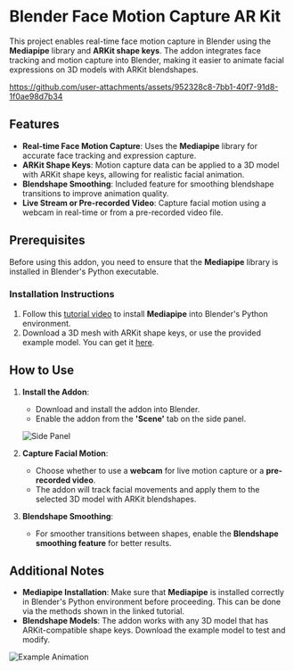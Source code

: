 # Blender Face Motion Capture AR Kit

This project enables real-time face motion capture in Blender using the **Mediapipe** library and **ARKit shape keys**. The addon integrates face tracking and motion capture into Blender, making it easier to animate facial expressions on 3D models with ARKit blendshapes.

https://github.com/user-attachments/assets/952328c8-7bb1-40f7-91d8-1f0ae98d7b34
## Features
- **Real-time Face Motion Capture**: Uses the **Mediapipe** library for accurate face tracking and expression capture.
- **ARKit Shape Keys**: Motion capture data can be applied to a 3D model with ARKit shape keys, allowing for realistic facial animation.
- **Blendshape Smoothing**: Included feature for smoothing blendshape transitions to improve animation quality.
- **Live Stream or Pre-recorded Video**: Capture facial motion using a webcam in real-time or from a pre-recorded video file.

## Prerequisites

Before using this addon, you need to ensure that the **Mediapipe** library is installed in Blender's Python executable. 

### Installation Instructions
1. Follow this [tutorial video](https://www.youtube.com/watch?v=k1gCIezKA8E) to install **Mediapipe** into Blender's Python environment.
2. Download a 3D mesh with ARKit shape keys, or use the provided example model. You can get it [here](https://github.com/user-attachments/assets/3998f09d-0c24-4bbf-9dcd-e7f22dff8724).

## How to Use

1. **Install the Addon**: 
   - Download and install the addon into Blender.
   - Enable the addon from the **'Scene'** tab on the side panel.
   
   ![Side Panel](https://github.com/user-attachments/assets/b26c4a61-abc6-49fa-a266-07f39ca0b938)
   
2. **Capture Facial Motion**:
   - Choose whether to use a **webcam** for live motion capture or a **pre-recorded video**.
   - The addon will track facial movements and apply them to the selected 3D model with ARKit blendshapes.
   
3. **Blendshape Smoothing**:
   - For smoother transitions between shapes, enable the **Blendshape smoothing feature** for better results.


## Additional Notes

- **Mediapipe Installation**: Make sure that **Mediapipe** is installed correctly in Blender's Python environment before proceeding. This can be done via the methods shown in the linked tutorial.
- **Blendshape Models**: The addon works with any 3D model that has ARKit-compatible shape keys. Download the example model to test and modify.

![Example Animation](https://github.com/user-attachments/assets/46b6eaae-f53a-48bb-bc4f-42cc81737b25)



